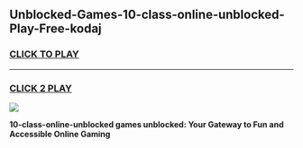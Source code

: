 
## Unblocked-Games-10-class-online-unblocked-Play-Free-kodaj
<h3>
<a href="https://premium76.site?title=10-class-online-unblocked&ref=21A">CLICK TO PLAY</a></h3>
<hr>

<h3>
<a href="https://premium76.site?title=10-class-online-unblocked&ref=21A">CLICK 2 PLAY</a>
  
</h3>

<a href="https://premium76.site?title=10-class-online-unblocked&ref=21A"><img src="https://clearcache.store/games.png"></a>


**10-class-online-unblocked games unblocked: Your Gateway to Fun and Accessible Online Gaming**
